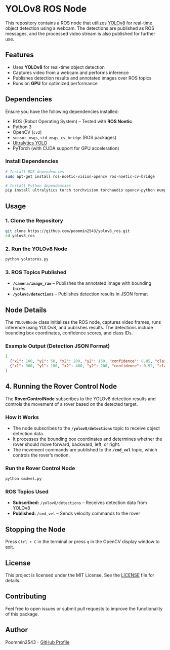 # YOLOv8 ROS Node

This repository contains a ROS node that utilizes [YOLOv8](https://github.com/ultralytics/ultralytics) for real-time object detection using a webcam. The detections are published as ROS messages, and the processed video stream is also published for further use.

## Features
- Uses **YOLOv8** for real-time object detection
- Captures video from a webcam and performs inference
- Publishes detection results and annotated images over ROS topics
- Runs on **GPU** for optimized performance

## Dependencies
Ensure you have the following dependencies installed:

- ROS (Robot Operating System) – Tested with **ROS Noetic**
- Python 3
- OpenCV (`cv2`)
- `sensor_msgs`, `std_msgs`, `cv_bridge` (ROS packages)
- [Ultralytics YOLO](https://github.com/ultralytics/ultralytics)
- PyTorch (with CUDA support for GPU acceleration)

### Install Dependencies
```bash
# Install ROS dependencies
sudo apt-get install ros-noetic-vision-opencv ros-noetic-cv-bridge

# Install Python dependencies
pip install ultralytics torch torchvision torchaudio opencv-python numpy rospy
```

## Usage
### 1. Clone the Repository
```bash
git clone https://github.com/poommin2543/yolov8_ros.git
cd yolov8_ros
```

### 2. Run the YOLOv8 Node
```bash
python yolotoros.py
```

### 3. ROS Topics Published
- **`/camera/image_raw`** – Publishes the annotated image with bounding boxes
- **`/yolov8/detections`** – Publishes detection results in JSON format

## Node Details
The `YOLOv8Node` class initializes the ROS node, captures video frames, runs inference using YOLOv8, and publishes results. The detections include bounding box coordinates, confidence scores, and class IDs.

### Example Output (Detection JSON Format)
```json
[
  {"x1": 100, "y1": 50, "x2": 200, "y2": 150, "confidence": 0.85, "class_id": 0},
  {"x1": 300, "y1": 100, "x2": 400, "y2": 200, "confidence": 0.92, "class_id": 1}
]
```

## 4. Running the Rover Control Node
The **RoverControlNode** subscribes to the YOLOv8 detection results and controls the movement of a rover based on the detected target.

### **How it Works**
- The node subscribes to the **`/yolov8/detections`** topic to receive object detection data.
- It processes the bounding box coordinates and determines whether the rover should move forward, backward, left, or right.
- The movement commands are published to the **`/cmd_vel`** topic, which controls the rover’s motion.

### **Run the Rover Control Node**
```bash
python cmdvel.py
```

### **ROS Topics Used**
- **Subscribed:** `/yolov8/detections` – Receives detection data from YOLOv8
- **Published:** `/cmd_vel` – Sends velocity commands to the rover

## Stopping the Node
Press `Ctrl + C` in the terminal or press `q` in the OpenCV display window to exit.

## License
This project is licensed under the MIT License. See the [LICENSE](LICENSE) file for details.

## Contributing
Feel free to open issues or submit pull requests to improve the functionality of this package.

## Author
Poommin2543 - [GitHub Profile](https://github.com/poommin2543)


